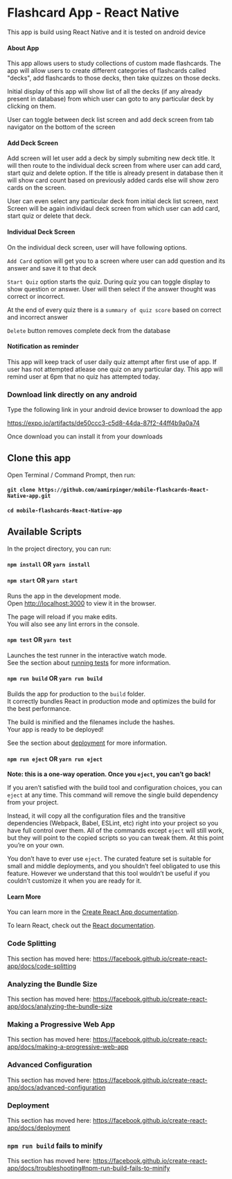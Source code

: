 # Flashcard App - React Native

This app is build using React Native and it is tested on android device

#### About App

This app allows users to study collections of custom made flashcards. The app will allow users to create different categories of flashcards called "decks", add flashcards to those decks, then take quizzes on those decks.

Initial display of this app will show list of all the decks (if any already present in database) from which user can goto to any particular deck by clicking on them.

User can toggle between deck list screen and add deck screen from tab navigator on the bottom of the screen

#### Add Deck Screen
Add screen will let user add a deck by simply submiting new deck title. It will then route to the individual deck screen from where user can add card, start quiz and delete option. If the title is already present in database then it will show card count based on previously added cards else will show zero cards on the screen.

User can even select any particular deck from initial deck list screen, next Screen will be again individaul deck screen from which user can add card, start quiz or delete that deck.

#### Individual Deck Screen

On the individual deck screen, user will have following options.

`Add Card` option will get you to a screen where user can add question and its answer and save it to that deck

`Start Quiz` option starts the quiz. During quiz you can toggle display to show question or answer. User will then select if the answer thought was correct or incorrect.

At the end of every quiz there is a `summary of quiz score` based on correct and incorrect answer

`Delete` button removes complete deck from the database


#### Notification as reminder

This app will keep track of user daily quiz attempt after first use of app. If user has not attempted atlease one quiz on any particular day. This app will remind user at 6pm that no quiz has attempted today.

### Download link directly on any android
Type the following link in your android device browser to download the app

https://expo.io/artifacts/de50ccc3-c5d8-44da-87f2-44ff4b9a0a74

Once download you can install it from your downloads

## Clone this app

Open Terminal / Command Prompt, then run:

#### `git clone https://github.com/aamirpinger/mobile-flashcards-React-Native-app.git`

#### `cd mobile-flashcards-React-Native-app`

## Available Scripts

In the project directory, you can run:

#### `npm install`   OR    `yarn install`

#### `npm start` OR `yarn start`

Runs the app in the development mode.<br>
Open [http://localhost:3000](http://localhost:3000) to view it in the browser.

The page will reload if you make edits.<br>
You will also see any lint errors in the console.

#### `npm test`   OR `yarn test`

Launches the test runner in the interactive watch mode.<br>
See the section about [running tests](https://facebook.github.io/create-react-app/docs/running-tests) for more information.

#### `npm run build`   OR `yarn run build`

Builds the app for production to the `build` folder.<br>
It correctly bundles React in production mode and optimizes the build for the best performance.

The build is minified and the filenames include the hashes.<br>
Your app is ready to be deployed!

See the section about [deployment](https://facebook.github.io/create-react-app/docs/deployment) for more information.

#### `npm run eject`  OR `yarn run eject`

**Note: this is a one-way operation. Once you `eject`, you can’t go back!**

If you aren’t satisfied with the build tool and configuration choices, you can `eject` at any time. This command will remove the single build dependency from your project.

Instead, it will copy all the configuration files and the transitive dependencies (Webpack, Babel, ESLint, etc) right into your project so you have full control over them. All of the commands except `eject` will still work, but they will point to the copied scripts so you can tweak them. At this point you’re on your own.

You don’t have to ever use `eject`. The curated feature set is suitable for small and middle deployments, and you shouldn’t feel obligated to use this feature. However we understand that this tool wouldn’t be useful if you couldn’t customize it when you are ready for it.

#### Learn More

You can learn more in the [Create React App documentation](https://facebook.github.io/create-react-app/docs/getting-started).

To learn React, check out the [React documentation](https://reactjs.org/).

### Code Splitting

This section has moved here: https://facebook.github.io/create-react-app/docs/code-splitting

### Analyzing the Bundle Size

This section has moved here: https://facebook.github.io/create-react-app/docs/analyzing-the-bundle-size

### Making a Progressive Web App

This section has moved here: https://facebook.github.io/create-react-app/docs/making-a-progressive-web-app

### Advanced Configuration

This section has moved here: https://facebook.github.io/create-react-app/docs/advanced-configuration

### Deployment

This section has moved here: https://facebook.github.io/create-react-app/docs/deployment

### `npm run build` fails to minify

This section has moved here: https://facebook.github.io/create-react-app/docs/troubleshooting#npm-run-build-fails-to-minify
